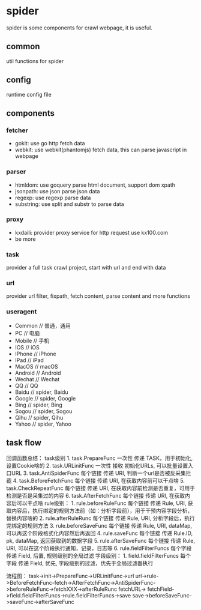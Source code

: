 # spider
spider is some components for crawl webpage, it is useful.

## common

util functions for spider

## config

runtime config file

## components

### fetcher

* gokit: use go http fetch data
* webkit: use webkit(phantomjs) fetch data, this can parse javascript in webpage

### parser

* htmldom: use goquery parse html document, support dom xpath
* jsonpath: use json parse json data
* regexp: use regexp parse data
* substring: use split and substr to parse data

### proxy

* kxdaili: provider proxy service for http request use kx100.com
* be more

### task

provider a full task crawl project, start with url and end with data

### url

provider url filter, fixpath, fetch content, parse content and more functions

### useragent

* Common         // 普通，通用
* PC             // 电脑
* Mobile         // 手机
* IOS            // iOS
* IPhone         // iPhone
* IPad           // iPad
* MacOS          // macOS
* Android        // Android
* Wechat         // Wechat
* QQ             // QQ
* Baidu          // spider, Baidu
* Google         // spider, Google
* Bing           // spider, Bing
* Sogou          // spider, Sogou
* Qihu           // spider, Qihu
* Yahoo          // spider, Yahoo

## task flow

回调函数总结：
    task级别
      1. task.PrepareFunc         一次性       传递 TASK，用于初始化, 设置Cookie啥的
      2. task.URLinitFunc         一次性       接收 初始化URLs, 可以批量设置入口URL
      3. task.AntiSpiderFunc      每个链接      传递 URI, 判断一个url是否被反采集拦截
      4. task.BeforeFetchFunc     每个链接      传递 URI, 在获取内容前可以干点啥
      5. task.CheckRepeatFunc     每个链接      传递 URI, 在获取内容前检测是否重复，可用于检测是否是采集过的内容
      6. task.AfterFetchFunc      每个链接      传递 URI, 在获取内容后可以干点啥
    rule级别：
      1. rule.beforeRuleFunc      每个链接      传递 Rule, URI, 获取内容后，执行绑定的规则方法前（如：分析字段前），用于干预内容字段分析，替换内容啥的
      2. rule.afterRuleRunc       每个链接      传递 Rule, URI, 分析字段后，执行完绑定的规则方法
      3. rule.beforeSaveFunc      每个链接      传递 Rule, URI, dataMap, 可以再这个阶段格式化内容然后再返回
      4. rule.saveFunc            每个链接      传递 Rule.ID, pk, dataMap, 返回获取到的数据字段
      5. rule.afterSaveFunc       每个链接      传递 Rule, URI, 可以在这个阶段执行通知，记录，日志等
      6. rule.fieldFilterFuncs    每个字段      传递 Field, 后置, 规则级别的全局过滤
    字段级别：
      1. field.fieldFilterFuncs   每个字段      传递 Field, 优先, 字段级别的过滤，优先于全局过滤器执行

  流程图：
    task->init->PrepareFunc->URLinitFunc->url
        url->rule->BeforeFetchFunc-fetch->AfterFetchFunc->AntiSpiderFunc->beforeRuleFunc->fetchXXX->afterRuleRunc
            fetchURL->
            fetchField->field.fieldFilterFuncs->rule.fieldFilterFuncs->save
            save->beforeSaveFunc->saveFunc->afterSaveFunc
